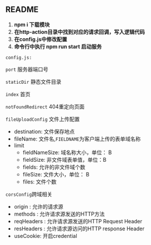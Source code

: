 
## README

1.  **npm i 下载模块**
2.  **在http-action目录中找到对应的请求回调，写入逻辑代码**
3.  **在config.js中修改配置**
4.  **命令行中执行 npm run start 启动服务**

`config.js:`

`port` 服务器端口号
    
`staticDir` 静态文件目录

`index` 首页

`notFoundRedirect` 404重定向页面

`fileUploadConfig` 文件上传配置
- destination: 文件保存地点
- fileName: 文件名,`FIELDNAME`为客户端上传的表单域名称
- limit
    - fieldNameSize: 域名称大小，单位： B
    - fieldSize: 非文件域表单值，单位：B
    - fields: 允许的非文件域个数
    - fileSize: 文件大小，单位： B
    - files: 文件个数

`corsConfig`跨域相关
- origin : 允许的请求源
- methods : 允许请求源发送的HTTP方法
- reqHeaders : 允许请求源发送的HTTP Request Header
- resHeaders : 允许请求源访问的HTTP response Header
- useCookie: 开启credential

